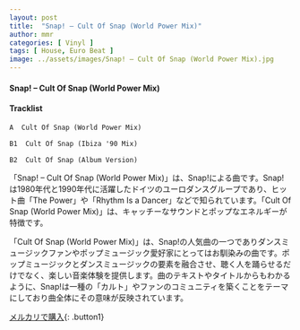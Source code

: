 ```yaml
---
layout: post
title:  "Snap! – Cult Of Snap (World Power Mix)"
author: mmr
categories: [ Vinyl ]
tags: [ House, Euro Beat ]
image: ../assets/images/Snap! – Cult Of Snap (World Power Mix).jpg
---
```


#### Snap! – Cult Of Snap (World Power Mix)

#### Tracklist
```md
A  Cult Of Snap (World Power Mix)

B1  Cult Of Snap (Ibiza '90 Mix)

B2  Cult Of Snap (Album Version)
```

「Snap! – Cult Of Snap (World Power Mix)」は、Snap!による曲です。Snap!は1980年代と1990年代に活躍したドイツのユーロダンスグループであり、ヒット曲「The Power」や「Rhythm Is a Dancer」などで知られています。「Cult Of Snap (World Power Mix)」は、キャッチーなサウンドとポップなエネルギーが特徴です。

「Cult Of Snap (World Power Mix)」は、Snap!の人気曲の一つでありダンスミュージックファンやポップミュージック愛好家にとってはお馴染みの曲です。ポップミュージックとダンスミュージックの要素を融合させ、聴く人を踊らせるだけでなく、楽しい音楽体験を提供します。曲のテキストやタイトルからもわかるように、Snap!は一種の「カルト」やファンのコミュニティを築くことをテーマにしており曲全体にその意味が反映されています。

[メルカリで購入](https://jp.mercari.com/item/m38660958622){: .button1}

